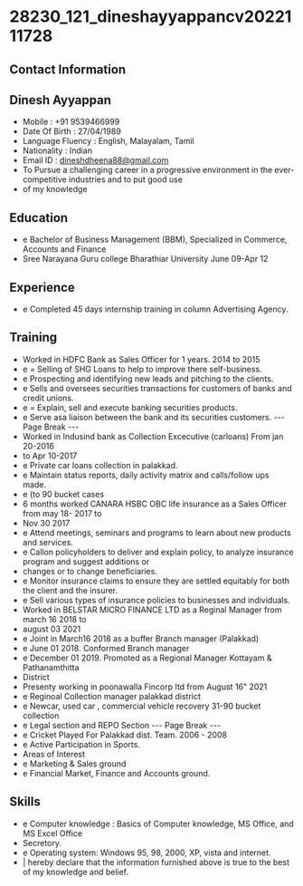 # 28230_121_dineshayyappancv2022111728

## Contact Information



## Dinesh Ayyappan

* Mobile : +91 9539466999
* Date Of Birth : 27/04/1989
* Language Fluency : English, Malayalam, Tamil
* Nationality : Indian
* Email ID : dineshdheena88@gmail.com
* To Pursue a challenging career in a progressive environment in the ever-competitive industries and to put good use
* of my knowledge


## Education

* e Bachelor of Business Management (BBM), Specialized in Commerce, Accounts and Finance
* Sree Narayana Guru college Bharathiar University June 09-Apr 12


## Experience

* e Completed 45 days internship training in column Advertising Agency.


## Training

* Worked in HDFC Bank as Sales Officer for 1 years. 2014 to 2015
* e = Selling of SHG Loans to help to improve there self-business.
* e Prospecting and identifying new leads and pitching to the clients.
* e Sells and oversees securities transactions for customers of banks and credit unions.
* e = Explain, sell and execute banking securities products.
* e Serve asa liaison between the bank and its securities customers.
--- Page Break ---
* Worked in Indusind bank as Collection Excecutive (carloans) From jan 20-2016
* to Apr 10-2017
* e Private car loans collection in palakkad.
* e Maintain status reports, daily activity matrix and calls/follow ups made.
* e (to 90 bucket cases
* 6 months worked CANARA HSBC OBC life insurance as a Sales Officer from may 18- 2017 to
* Nov 30 2017
* e Attend meetings, seminars and programs to learn about new products and services.
* e Callon policyholders to deliver and explain policy, to analyze insurance program and suggest additions or
* changes or to change beneficiaries.
* e Monitor insurance claims to ensure they are settled equitably for both the client and the insurer.
* e Sell various types of insurance policies to businesses and individuals.
* Worked in BELSTAR MICRO FINANCE LTD as a Reginal Manager from march 16 2018 to
* august 03 2021
* e Joint in March16 2018 as a buffer Branch manager (Palakkad)
* e June 01 2018. Conformed Branch manager
* e December 01 2019. Promoted as a Regional Manager Kottayam & Pathanamthitta
* District
* Presenty working in poonawalla Fincorp Itd from August 16" 2021
* e Reginoal Collection manager palakkad district
* e Newcar, used car , commercial vehicle recovery 31-90 bucket collection
* e Legal section and REPO Section
--- Page Break ---
* e Cricket Played For Palakkad dist. Team. 2006 - 2008
* e Active Participation in Sports.
* Areas of Interest
* e Marketing & Sales ground
* e Financial Market, Finance and Accounts ground.


## Skills

* e Computer knowledge : Basics of Computer knowledge, MS Office, and MS Excel Office
* Secretory.
* e Operating system: Windows 95, 98, 2000, XP, vista and internet.
* | hereby declare that the information furnished above is true to the best of my knowledge and belief.

